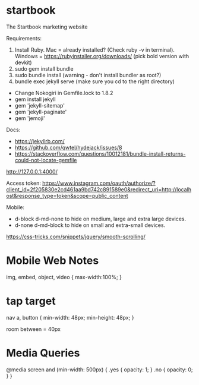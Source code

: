 # startbook
The Startbook marketing website


Requirements:
1. Install Ruby. Mac = already installed? (Check ruby -v in terminal). Windows = https://rubyinstaller.org/downloads/ (pick bold version with devkit)
2. sudo gem install bundle
3. sudo bundle install (warning - don't install bundler as root?)
4. bundle exec jekyll serve (make sure you cd to the right directory)

- Change Nokogiri in Gemfile.lock to 1.8.2
- gem install jekyll
- gem 'jekyll-sitemap'
- gem 'jekyll-paginate'
- gem 'jemoji'

Docs:
- https://jekyllrb.com/
- https://github.com/qwtel/hydejack/issues/8
- https://stackoverflow.com/questions/10012181/bundle-install-returns-could-not-locate-gemfile


http://127.0.0.1:4000/

Access token:
https://www.instagram.com/oauth/authorize/?client_id=2f205830e2cd461aa9bd742c891589e0&redirect_uri=http://localhost&response_type=token&scope=public_content

Mobile:
- d-block d-md-none to hide on medium, large and extra large devices.
- d-none d-md-block to hide on small and extra-small devices.

https://css-tricks.com/snippets/jquery/smooth-scrolling/

# Mobile Web Notes


<meta name="viewport" content="width=device-width,initial-scale=1">

img, embed,
object, video {
  max-width:100%;
}

# tap target

nav a, button {
  min-width: 48px;
  min-height: 48px;
}

room between = 40px

# Media Queries

@media screen and (min-width: 500px) {
  .yes {
    opacity: 1;
  }
  .no {
    opacity: 0;
  }
}
